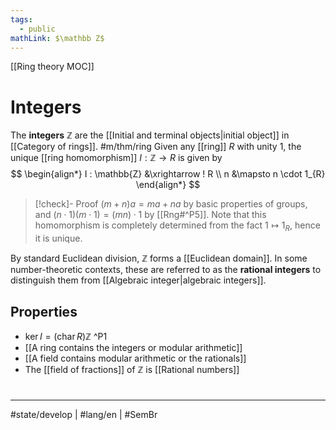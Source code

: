 ```yaml
---
tags:
  - public
mathLink: $\mathbb Z$
---
```

[[Ring theory MOC]]
# Integers

The **integers** $\mathbb{Z}$ are the [[Initial and terminal objects|initial object]] in [[Category of rings]]. #m/thm/ring
Given any [[ring]] $R$ with unity $1$, the unique [[ring homomorphism]] $I : \mathbb{Z} \to R$ is given by
$$
\begin{align*}
I : \mathbb{Z} &\xrightarrow ! R \\
n &\mapsto n \cdot 1_{R}
\end{align*}
$$

> [!check]- Proof
> $(m+n)a = ma + na$ by basic properties of groups,
> and $(n \cdot 1)(m \cdot 1) = (mn) \cdot 1$ by [[Rng#^P5]].
> Note that this homomorphism is completely determined from the fact $1 \mapsto 1_{R}$, hence it is unique. <span class="QED"/>

By standard Euclidean division, $\mathbb{Z}$ forms a [[Euclidean domain]].
In some number-theoretic contexts, these are referred to as the **rational integers** to distinguish them from [[Algebraic integer|algebraic integers]].

## Properties 

- $\ker I =(\mathrm{char} \,R) \mathbb{Z}$ ^P1
- [[A ring contains the integers or modular arithmetic]]
- [[A field contains modular arithmetic or the rationals]]
- The [[field of fractions]] of $\mathbb{Z}$ is [[Rational numbers]]

#
---
#state/develop | #lang/en | #SemBr
